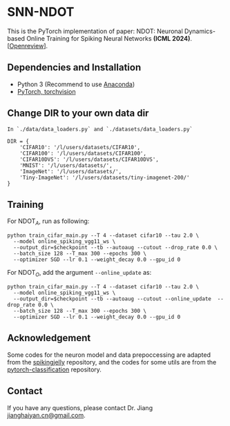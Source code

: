 # SNN-NDOT
This is the PyTorch implementation of paper: NDOT: Neuronal Dynamics-based Online Training for Spiking Neural Networks **(ICML 2024)**. \[[Openreview](https://icml.cc/virtual/2024/poster/33481)\].


## Dependencies and Installation
- Python 3 (Recommend to use [Anaconda](https://www.anaconda.com/download/#linux))
- [PyTorch, torchvision](https://pytorch.org/)


## Change DIR to your own data dir
```
In `./data/data_loaders.py` and `./datasets/data_loaders.py` 

DIR = {
    'CIFAR10': '/l/users/datasets/CIFAR10',
    'CIFAR100': '/l/users/datasets/CIFAR100',
    'CIFAR10DVS': '/l/users/datasets/CIFAR10DVS',
    'MNIST': '/l/users/datasets/',
    'ImageNet': '/l/users/datasets/',
    'Tiny-ImageNet': '/l/users/datasets/tiny-imagenet-200/'
}
```

## Training
For NDOT$_A$, run as following:

```
python train_cifar_main.py --T 4 --dataset cifar10 --tau 2.0 \
  --model online_spiking_vgg11_ws \
  --output_dir=$checkpoint --tb --autoaug --cutout --drop_rate 0.0 \
  --batch_size 128 --T_max 300 --epochs 300 \
  --optimizer SGD --lr 0.1 --weight_decay 0.0 --gpu_id 0

```


For NDOT$_O$, add the argument `--online_update` as:
```
python train_cifar_main.py --T 4 --dataset cifar10 --tau 2.0 \
  --model online_spiking_vgg11_ws \
  --output_dir=$checkpoint --tb --autoaug --cutout --online_update  --drop_rate 0.0 \
  --batch_size 128 --T_max 300 --epochs 300 \
  --optimizer SGD --lr 0.1 --weight_decay 0.0 --gpu_id 0

```


## Acknowledgement

Some codes for the neuron model and data prepoccessing are adapted from the [spikingjelly](https://github.com/fangwei123456/spikingjelly) repository, and the codes for some utils are from the [pytorch-classification](https://github.com/bearpaw/pytorch-classification) repository.


## Contact
If you have any questions, please contact Dr. Jiang <jianghaiyan.cn@gmail.com>.



